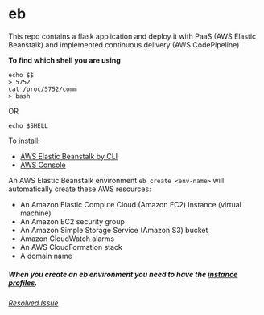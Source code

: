# eb
This repo contains a flask application and deploy it with PaaS (AWS Elastic Beanstalk) and implemented continuous delivery (AWS CodePipeline)

**To find which shell you are using**
```
echo $$
> 5752
cat /proc/5752/comm
> bash
```
OR
```
echo $SHELL
```
To install:
- [AWS Elastic Beanstalk by CLI](https://github.com/aws/aws-elastic-beanstalk-cli-setup)
- [AWS Console](https://docs.aws.amazon.com/elasticbeanstalk/latest/dg/GettingStarted.html)

An AWS Elastic Beanstalk environment ```eb create <env-name>``` will automatically create these AWS resources: 
- An Amazon Elastic Compute Cloud (Amazon EC2) instance (virtual machine)
- An Amazon EC2 security group
- An Amazon Simple Storage Service (Amazon S3) bucket
- Amazon CloudWatch alarms
- An AWS CloudFormation stack
- A domain name

##### When you create an eb environment you need to have the [instance profiles](https://docs.aws.amazon.com/elasticbeanstalk/latest/dg/iam-instanceprofile.html). 
###### [Resolved Issue](https://github.com/aws/aws-elastic-beanstalk-cli/issues/26)
